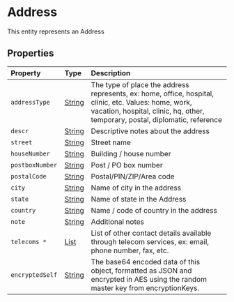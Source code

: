 # Address

This entity represents an Address


## Properties

| Property | Type | Description |
| :--- | :--- | :--- |
| `addressType ` | [String](String) | The type of place the address represents, ex: home, office, hospital, clinic, etc.  Values: home, work, vacation, hospital, clinic, hq, other, temporary, postal, diplomatic, reference |
| `descr ` | [String](String) | Descriptive notes about the address  |
| `street ` | [String](String) | Street name  |
| `houseNumber ` | [String](String) | Building / house number  |
| `postboxNumber ` | [String](String) | Post / PO box number  |
| `postalCode ` | [String](String) | Postal/PIN/ZIP/Area code  |
| `city ` | [String](String) | Name of city in the address  |
| `state ` | [String](String) | Name of state in the Address  |
| `country ` | [String](String) | Name / code of country in the address  |
| `note ` | [String](String) | Additional notes  |
| `telecoms * ` | [List](Telecom) | List of other contact details available through telecom services, ex: email, phone number, fax, etc.  |
| `encryptedSelf ` | [String](String) | The base64 encoded data of this object, formatted as JSON and encrypted in AES using the random master key from encryptionKeys.  |
